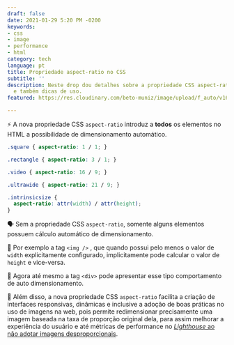```yaml
---
draft: false
date: 2021-01-29 5:20 PM -0200
keywords:
- css
- image
- performance
- html
category: tech
language: pt
title: Propriedade aspect-ratio no CSS
subtitle: ''
description: Neste drop dou detalhes sobre a propriedade CSS aspect-ratio, seu propósito
  e também dicas de uso.
featured: https://res.cloudinary.com/beto-muniz/image/upload/f_auto/v1611949389/1_q2cbu2.jpg

---
```

⚡️ A nova propriedade CSS `aspect-ratio` introduz a **todos** os elementos no HTML a possibilidade de dimensionamento automático.

```css
.square { aspect-ratio: 1 / 1; }

.rectangle { aspect-ratio: 3 / 1; }

.video { aspect-ratio: 16 / 9; }

.ultrawide { aspect-ratio: 21 / 9; }

.intrinsicsize { 
  aspect-ratio: attr(width) / attr(height);
}
```

🗣 Sem a propriedade CSS `aspect-ratio`, somente alguns elementos possuem cálculo automático de dimensionamento.

📝 Por exemplo a tag `<img />` , que quando possui pelo menos o valor de `width`  explicitamente configurado, implicitamente pode calcular o valor de `height`  e vice-versa.

🤩 Agora até mesmo a tag `<div>`  pode apresentar esse tipo comportamento de auto dimensionamento.

📣 Além disso, a nova propriedade CSS `aspect-ratio`  facilita a criação de interfaces responsivas, dinâmicas e inclusive a adoção de boas práticas no uso de imagens na web, pois permite redimensionar precisamente uma imagem baseada na taxa de proporção original dela, para assim melhorar a experiência do usuário e até métricas de performance no [_Lighthouse_ ao não adotar imagens desproporcionais](https://developers.google.com/web/updates/2017/10/lighthouse#aspect).